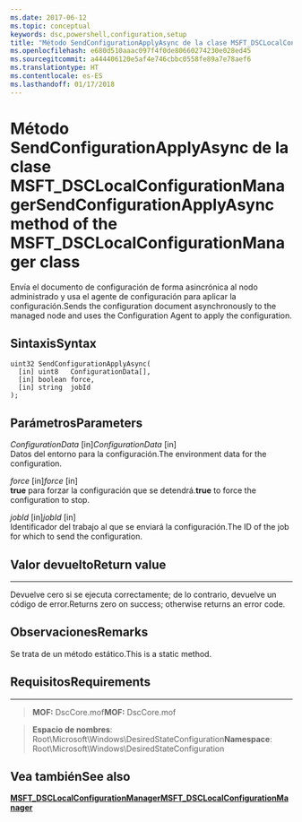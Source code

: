 ```yaml
---
ms.date: 2017-06-12
ms.topic: conceptual
keywords: dsc,powershell,configuration,setup
title: "Método SendConfigurationApplyAsync de la clase MSFT_DSCLocalConfigurationManager"
ms.openlocfilehash: e680d510aaac097f4f0de80660274230e028ed45
ms.sourcegitcommit: a444406120e5af4e746cbbc0558fe89a7e78aef6
ms.translationtype: HT
ms.contentlocale: es-ES
ms.lasthandoff: 01/17/2018
---
```

# <a name="sendconfigurationapplyasync-method-of-the-msftdsclocalconfigurationmanager-class"></a><span data-ttu-id="65aa3-103">Método SendConfigurationApplyAsync de la clase MSFT_DSCLocalConfigurationManager</span><span class="sxs-lookup"><span data-stu-id="65aa3-103">SendConfigurationApplyAsync method of the MSFT_DSCLocalConfigurationManager class</span></span>

<span data-ttu-id="65aa3-104">Envía el documento de configuración de forma asincrónica al nodo administrado y usa el agente de configuración para aplicar la configuración.</span><span class="sxs-lookup"><span data-stu-id="65aa3-104">Sends the configuration document asynchronously to the managed node and uses the Configuration Agent to apply the configuration.</span></span>

<a name="syntax"></a><span data-ttu-id="65aa3-105">Sintaxis</span><span class="sxs-lookup"><span data-stu-id="65aa3-105">Syntax</span></span>
------

```mof
uint32 SendConfigurationApplyAsync(
  [in] uint8   ConfigurationData[],
  [in] boolean force,
  [in] string  jobId
);
```

<a name="parameters"></a><span data-ttu-id="65aa3-106">Parámetros</span><span class="sxs-lookup"><span data-stu-id="65aa3-106">Parameters</span></span>
----------

<span data-ttu-id="65aa3-107">*ConfigurationData* \[in\]</span><span class="sxs-lookup"><span data-stu-id="65aa3-107">*ConfigurationData* \[in\]</span></span>  
<span data-ttu-id="65aa3-108">Datos del entorno para la configuración.</span><span class="sxs-lookup"><span data-stu-id="65aa3-108">The environment data for the configuration.</span></span>

<span data-ttu-id="65aa3-109">*force* \[in\]</span><span class="sxs-lookup"><span data-stu-id="65aa3-109">*force* \[in\]</span></span>  
<span data-ttu-id="65aa3-110">**true** para forzar la configuración que se detendrá.</span><span class="sxs-lookup"><span data-stu-id="65aa3-110">**true** to force the configuration to stop.</span></span>

<span data-ttu-id="65aa3-111">*jobId* \[in\]</span><span class="sxs-lookup"><span data-stu-id="65aa3-111">*jobId* \[in\]</span></span>  
<span data-ttu-id="65aa3-112">Identificador del trabajo al que se enviará la configuración.</span><span class="sxs-lookup"><span data-stu-id="65aa3-112">The ID of the job for which to send the configuration.</span></span>

## <a name="return-value"></a><span data-ttu-id="65aa3-113">Valor devuelto</span><span class="sxs-lookup"><span data-stu-id="65aa3-113">Return value</span></span>
------------

<span data-ttu-id="65aa3-114">Devuelve cero si se ejecuta correctamente; de lo contrario, devuelve un código de error.</span><span class="sxs-lookup"><span data-stu-id="65aa3-114">Returns zero on success; otherwise returns an error code.</span></span>

## <a name="remarks"></a><span data-ttu-id="65aa3-115">Observaciones</span><span class="sxs-lookup"><span data-stu-id="65aa3-115">Remarks</span></span>

<span data-ttu-id="65aa3-116">Se trata de un método estático.</span><span class="sxs-lookup"><span data-stu-id="65aa3-116">This is a static method.</span></span>

## <a name="requirements"></a><span data-ttu-id="65aa3-117">Requisitos</span><span class="sxs-lookup"><span data-stu-id="65aa3-117">Requirements</span></span>
------------
><span data-ttu-id="65aa3-118">**MOF:** DscCore.mof</span><span class="sxs-lookup"><span data-stu-id="65aa3-118">**MOF:** DscCore.mof</span></span>

><span data-ttu-id="65aa3-119">**Espacio de nombres**: Root\Microsoft\Windows\DesiredStateConfiguration</span><span class="sxs-lookup"><span data-stu-id="65aa3-119">**Namespace**: Root\Microsoft\Windows\DesiredStateConfiguration</span></span>


## <a name="see-also"></a><span data-ttu-id="65aa3-120">Vea también</span><span class="sxs-lookup"><span data-stu-id="65aa3-120">See also</span></span>


[<span data-ttu-id="65aa3-121">**MSFT_DSCLocalConfigurationManager**</span><span class="sxs-lookup"><span data-stu-id="65aa3-121">**MSFT_DSCLocalConfigurationManager**</span></span>](msft-dsclocalconfigurationmanager.md)


 

 



